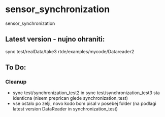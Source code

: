 # sensor_synchronization
sensor_synchronization
## Latest version - nujno ohraniti:
sync test/realData/take3
rtde/examples/mycode/Datareader2
## To Do:
### Cleanup
- sync test/synchronization_test2 in sync test/synchronization_test3 sta identicna (nisem preprican glede synchronization_test)
- vse ostalo po zelji, novo kodo bom pisal v posebej folder (na podlagi latest version DataReader in synchronization_test)
